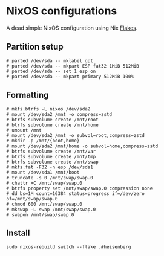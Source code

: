 # NixOS configurations

A dead simple NixOS configuration using Nix [Flakes](https://www.tweag.io/blog/2020-05-25-flakes/).

## Partition setup

```
# parted /dev/sda -- mklabel gpt
# parted /dev/sda -- mkpart ESP fat32 1MiB 512MiB
# parted /dev/sda -- set 1 esp on
# parted /dev/sda -- mkpart primary 512MiB 100%
```

## Formatting

```
# mkfs.btrfs -L nixos /dev/sda2
# mount /dev/sda2 /mnt -o compress=zstd
# btrfs subvolume create /mnt/root
# btrfs subvolume create /mnt/home
# umount /mnt
# mount /dev/sda2 /mnt -o subvol=root,compress=zstd
# mkdir	-p /mnt/{boot,home}
# mount /dev/sda2 /mnt/home -o subvol=home,compress=zstd
# btrfs subvolume create /mnt/var
# btrfs subvolume create /mnt/tmp
# btrfs subvolume create /mnt/swap
# mkfs.fat -F32 -n esp /dev/sda1
# mount /dev/sda1 /mnt/boot
# truncate -s 0 /mnt/swap/swap.0
# chattr +C /mnt/swap/swap.0
# btrfs property set /mnt/swap/swap.0 compression none
# dd bs=1M count=16384 status=progress if=/dev/zero of=/mnt/swap/swap.0
# chmod 600 /mnt/swap/swap.0
# mkswap -L swap /mnt/swap/swap.0
# swapon /mnt/swap/swap.0
```

## Install

```
sudo nixos-rebuild switch --flake .#heisenberg
```
